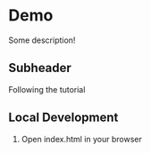 # Demo

Some description!

## Subheader

Following the tutorial

## Local Development

1. Open index.html in your browser